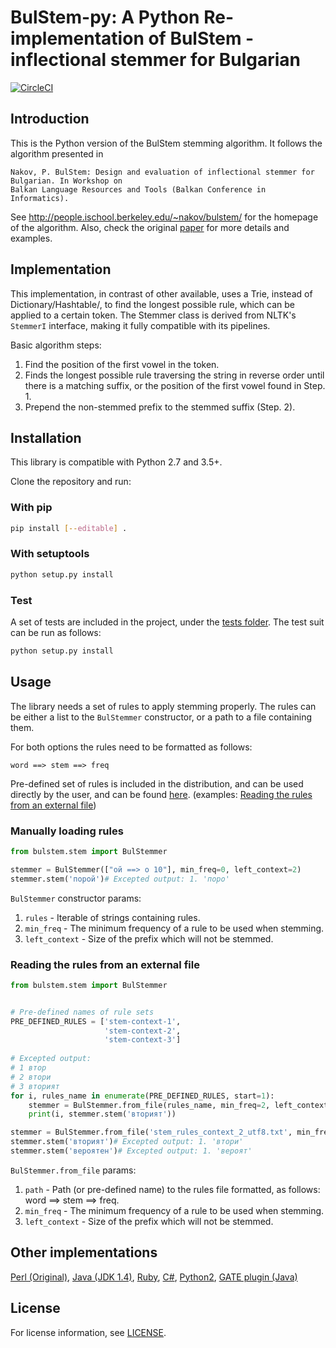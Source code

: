 # BulStem-py: A Python Re-implementation of BulStem - inflectional stemmer for Bulgarian

[![CircleCI](https://circleci.com/gh/mhardalov/bulstem-py.svg?style=svg&circle-token=85a1632948c16a50675753abedcd43cc4a64b23d)](https://circleci.com/gh/mhardalov/bulstem-py)

## Introduction
This is the Python version of the BulStem stemming algorithm. It follows the algorithm presented in

```
Nakov, P. BulStem: Design and evaluation of inflectional stemmer for Bulgarian. In Workshop on 
Balkan Language Resources and Tools (Balkan Conference in Informatics).
```

See http://people.ischool.berkeley.edu/~nakov/bulstem/ for the homepage of the algorithm. Also, check the original [paper](http://people.ischool.berkeley.edu/~nakov/bulstem/BulStem.pdf) for more details and examples.

## Implementation

This implementation, in contrast of other available, uses a Trie, instead of Dictionary/Hashtable/, to find the longest possible rule, which can be applied to a certain token.
The Stemmer class is derived from NLTK's `StemmerI` interface, making it fully compatible with its pipelines. 

Basic algorithm steps:
1. Find the position of the first vowel in the token.
2. Finds the longest possible rule traversing the string in reverse order until there is a matching suffix, or the position of the first vowel found in Step. 1.
3. Prepend the non-stemmed prefix to the stemmed suffix (Step. 2).

## Installation

This library is compatible with Python 2.7 and 3.5+.

Clone the repository and run:

### With pip

```bash
pip install [--editable] .
```

### With setuptools

```bash
python setup.py install
```

### Test

A set of tests are included in the project, under the [tests folder](https://github.com/mhardalov/bulstem-py/tree/master/tests).
The test suit can be run as follows:
 

```bash
python setup.py install
```

## Usage

The library needs a set of rules to apply stemming properly. The rules can be either a list to the `BulStemmer` constructor, or a path to a file containing them.

For both options the rules need to be formatted as follows:

`word ==> stem ==> freq`

Pre-defined set of rules is included in the distribution, and can be used directly by the user, and can be found [here](https://github.com/mhardalov/bulstem-py/tree/master/bulstem/stemrules). (examples: [Reading the rules from an external file](#reading-the-rules-from-an-external-file))

### Manually loading rules

```python
from bulstem.stem import BulStemmer

stemmer = BulStemmer(["ой ==> о 10"], min_freq=0, left_context=2)
stemmer.stem('порой')# Excepted output: 1. 'поро'
```

`BulStemmer` constructor params:
1. `rules` - Iterable of strings containing rules.
2. `min_freq` - The minimum frequency of a rule to be used when stemming.
3. `left_context` - Size of the prefix which will not be stemmed.

### Reading the rules from an external file

```python
from bulstem.stem import BulStemmer


# Pre-defined names of rule sets
PRE_DEFINED_RULES = ['stem-context-1', 
                     'stem-context-2',
                     'stem-context-3']
                     
# Excepted output:
# 1 втор
# 2 втори
# 3 вторият
for i, rules_name in enumerate(PRE_DEFINED_RULES, start=1):
    stemmer = BulStemmer.from_file(rules_name, min_freq=2, left_context=i)
    print(i, stemmer.stem('вторият'))

stemmer = BulStemmer.from_file('stem_rules_context_2_utf8.txt', min_freq=2, left_context=i)
stemmer.stem('вторият')# Excepted output: 1. 'втори'
stemmer.stem('вероятен')# Excepted output: 1. 'вероят'
```

`BulStemmer.from_file` params:
1. `path` - Path (or pre-defined name) to the rules file formatted, as follows: word ==> stem ==> freq.
2. `min_freq` - The minimum frequency of a rule to be used when stemming.
3. `left_context` - Size of the prefix which will not be stemmed.


## Other implementations

[Perl (Original)](http://people.ischool.berkeley.edu/~nakov/bulstem/apply_stem.pl),
[Java (JDK 1.4)](http://people.ischool.berkeley.edu/~nakov/bulstem/Stemmer.java),
[Ruby](https://github.com/tbmihailov/bulstem),
[C#](https://github.com/tbmihailov/bulstem-cs),
[Python2](https://github.com/peio/PyBulStem),
[GATE plugin (Java)](https://gate.ac.uk/gate/plugins/Lang_Bulgarian/src/gate/bulstem/BulStemPR.java)

## License

For license information, see [LICENSE](https://github.com/mhardalov/bulstem-py/blob/master/LICENSE).